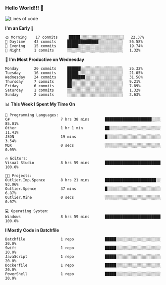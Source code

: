 ### Hello World!!! 👋

<!--
**kekotek/kekotek** is a ✨ _special_ ✨ repository because its `README.md` (this file) appears on your GitHub profile.

Here are some ideas to get you started:

- 🔭 I’m currently working on ...
- 🌱 I’m currently learning ...
- 👯 I’m looking to collaborate on ...
- 🤔 I’m looking for help with ...
- 💬 Ask me about ...
- 📫 How to reach me: ...
- 😄 Pronouns: ...
- ⚡ Fun fact: ...
-->

<!--START_SECTION:waka-->
![Lines of code](https://img.shields.io/badge/From%20Hello%20World%20I%27ve%20Written-18250%20lines%20of%20code-blue)

**I'm an Early 🐤** 

```text
🌞 Morning    17 commits     █████░░░░░░░░░░░░░░░░░░░░   22.37% 
🌆 Daytime    43 commits     ██████████████░░░░░░░░░░░   56.58% 
🌃 Evening    15 commits     █████░░░░░░░░░░░░░░░░░░░░   19.74% 
🌙 Night      1 commits      ░░░░░░░░░░░░░░░░░░░░░░░░░   1.32%

```
📅 **I'm Most Productive on Wednesday** 

```text
Monday       20 commits     ██████░░░░░░░░░░░░░░░░░░░   26.32% 
Tuesday      16 commits     █████░░░░░░░░░░░░░░░░░░░░   21.05% 
Wednesday    24 commits     ████████░░░░░░░░░░░░░░░░░   31.58% 
Thursday     7 commits      ██░░░░░░░░░░░░░░░░░░░░░░░   9.21% 
Friday       6 commits      ██░░░░░░░░░░░░░░░░░░░░░░░   7.89% 
Saturday     1 commits      ░░░░░░░░░░░░░░░░░░░░░░░░░   1.32% 
Sunday       2 commits      ░░░░░░░░░░░░░░░░░░░░░░░░░   2.63%

```


📊 **This Week I Spent My Time On** 

```text
💬 Programming Languages: 
C#                       7 hrs 38 mins       █████████████████████░░░░   85.01% 
Other                    1 hr 1 min          ██░░░░░░░░░░░░░░░░░░░░░░░   11.41% 
JSON                     19 mins             █░░░░░░░░░░░░░░░░░░░░░░░░   3.54% 
MDX                      0 secs              ░░░░░░░░░░░░░░░░░░░░░░░░░   0.05%

🔥 Editors: 
Visual Studio            8 hrs 59 mins       █████████████████████████   100.0%

🐱‍💻 Projects: 
Outlier.Imp.Spence       8 hrs 21 mins       ███████████████████████░░   93.06% 
Outlier.Spence           37 mins             █░░░░░░░░░░░░░░░░░░░░░░░░   6.87% 
Outlier.Mine             0 secs              ░░░░░░░░░░░░░░░░░░░░░░░░░   0.07%

💻 Operating System: 
Windows                  8 hrs 59 mins       █████████████████████████   100.0%

```

**I Mostly Code in Batchfile** 

```text
Batchfile                1 repo              █████░░░░░░░░░░░░░░░░░░░░   20.0% 
Swift                    1 repo              █████░░░░░░░░░░░░░░░░░░░░   20.0% 
JavaScript               1 repo              █████░░░░░░░░░░░░░░░░░░░░   20.0% 
Dockerfile               1 repo              █████░░░░░░░░░░░░░░░░░░░░   20.0% 
PowerShell               1 repo              █████░░░░░░░░░░░░░░░░░░░░   20.0%

```



<!--END_SECTION:waka-->
